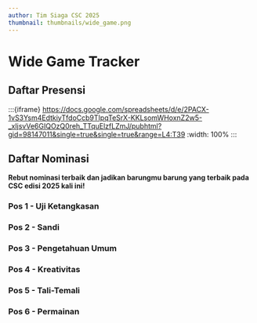 ```yaml
---
author: Tim Siaga CSC 2025
thumbnail: thumbnails/wide_game.png
---
```


# Wide Game Tracker


## Daftar Presensi
:::{iframe} https://docs.google.com/spreadsheets/d/e/2PACX-1vS3Ysm4EdtkiyTfdoCcb9TIpqTeSrX-KKLsomWHoxnZ2w5-_xIjsvVe6GIQOzQ0reh_TTquElzfLZmJ/pubhtml?gid=98147011&single=true&single=true&range=L4:T39
:width: 100%
:::

## Daftar Nominasi
**Rebut nominasi terbaik dan jadikan barungmu barung yang terbaik pada CSC edisi 2025 kali ini!**

### Pos 1 - Uji Ketangkasan
### Pos 2 - Sandi
### Pos 3 - Pengetahuan Umum
### Pos 4 - Kreativitas
### Pos 5 - Tali-Temali
### Pos 6 - Permainan
